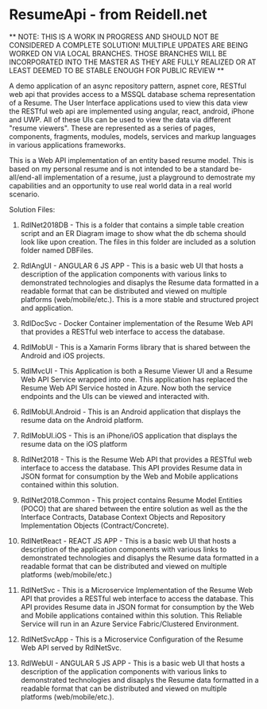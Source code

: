 # ResumeApi - from Reidell.net
** NOTE: THIS IS A WORK IN PROGRESS AND SHOULD NOT BE CONSIDERED A COMPLETE SOLUTION! MULTIPLE UPDATES ARE BEING WORKED ON VIA LOCAL BRANCHES. THOSE BRANCHES WILL BE INCORPORATED INTO THE MASTER AS THEY ARE FULLY REALIZED OR AT LEAST DEEMED TO BE STABLE ENOUGH FOR PUBLIC REVIEW **

A demo application of an async repository pattern, aspnet core, RESTful web api that provides access to a MSSQL database schema representation of a Resume. The User Interface applications used to view this data view the RESTful web api are implemented using 
angular, react, android, iPhone and UWP. All of these UIs can be used to view the data via different "resume viewers". These are 
represented as a series of pages, components, fragments, modules, models, services and markup languages in various applications frameworks.

This is a Web API implementation of an entity based resume model. This is based on my personal resume and is not intended to be a 
standard be-all/end-all implementation of a resume, just a playground to demostrate my capabilities and an opportunity to use real 
world data in a real world scenario.

Solution Files:

1. RdlNet2018DB - This is a folder that contains a simple table creation script and an ER Diagram image to show what the db 
                  schema should look like upon creation. The files in this folder are included as a solution folder named 
                  DBFiles.                  

2. RdlAngUI - ANGULAR 6 JS APP - This is a basic web UI that hosts a description of the application components with various links 
               to demonstrated technologies and disaplys the Resume data formatted in a readable format that can be distributed and 
               viewed on multiple platforms (web/mobile/etc.). This is a more stable and structured project and application.

3. RdlDocSvc - Docker Container implementation of the Resume Web API that provides a RESTful web interface to access the database.

4. RdlMobUI - This is a Xamarin Forms library that is shared between the Android and iOS projects.

5. RdlMvcUI - This Application is both a Resume Viewer UI and a Resume Web API Service wrapped into one. This application has replaced 
              the Resume Web API Service hosted in Azure. Now both the service endpoints and the UIs can be viewed and interacted with.

6. RdlMobUI.Android - This is an Android application that displays the resume data on the Android platform.

7. RdlMobUI.iOS - This is an iPhone/iOS application that displays the resume data on the iOS platform

8. RdlNet2018 - This is the Resume Web API that provides a RESTful web interface to access the database. This API provides Resume 
                data in JSON format for consumption by the Web and Mobile applications contained within this solution.

9. RdlNet2018.Common - This project contains Resume Model Entities (POCO) that are shared between the entire solution as well as the 
                       the Interface Contracts, Database Context Objects and Repository Implementation Objects (Contract/Concrete).

10. RdlNetReact - REACT JS APP - This is a basic web UI that hosts a description of the application components with various links
                 to demonstrated technologies and disaplys the Resume data formatted in a readable format that can be distributed 
                 and viewed on multiple platforms (web/mobile/etc.)
                 
11. RdlNetSvc - This is a Microservice Implementation of the Resume Web API that provides a RESTful web interface to access the 
               database. This API provides Resume data in JSON format for consumption by the Web and Mobile applications contained 
               within this solution. This Reliable Service will run in an Azure Service Fabric/Clustered Environment.

12. RdlNetSvcApp - This is a Microservice Configuration of the Resume Web API served by RdlNetSvc.

13. RdlWebUI - ANGULAR 5 JS APP - This is a basic web UI that hosts a description of the application components with various links 
               to demonstrated technologies and disaplys the Resume data formatted in a readable format that can be distributed and 
               viewed on multiple platforms (web/mobile/etc.).



